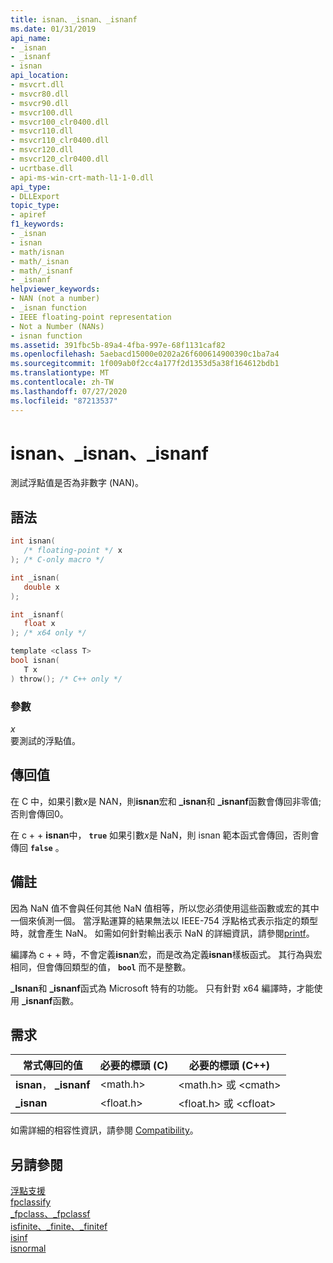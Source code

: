 ```yaml
---
title: isnan、_isnan、_isnanf
ms.date: 01/31/2019
api_name:
- _isnan
- _isnanf
- isnan
api_location:
- msvcrt.dll
- msvcr80.dll
- msvcr90.dll
- msvcr100.dll
- msvcr100_clr0400.dll
- msvcr110.dll
- msvcr110_clr0400.dll
- msvcr120.dll
- msvcr120_clr0400.dll
- ucrtbase.dll
- api-ms-win-crt-math-l1-1-0.dll
api_type:
- DLLExport
topic_type:
- apiref
f1_keywords:
- _isnan
- isnan
- math/isnan
- math/_isnan
- math/_isnanf
- _isnanf
helpviewer_keywords:
- NAN (not a number)
- _isnan function
- IEEE floating-point representation
- Not a Number (NANs)
- isnan function
ms.assetid: 391fbc5b-89a4-4fba-997e-68f1131caf82
ms.openlocfilehash: 5aebacd15000e0202a26f600614900390c1ba7a4
ms.sourcegitcommit: 1f009ab0f2cc4a177f2d1353d5a38f164612bdb1
ms.translationtype: MT
ms.contentlocale: zh-TW
ms.lasthandoff: 07/27/2020
ms.locfileid: "87213537"
---
```

# <a name="isnan-_isnan-_isnanf"></a>isnan、_isnan、_isnanf

測試浮點值是否為非數字 (NAN)。

## <a name="syntax"></a>語法

```C
int isnan(
   /* floating-point */ x
); /* C-only macro */

int _isnan(
   double x
);

int _isnanf(
   float x
); /* x64 only */

template <class T>
bool isnan(
   T x
) throw(); /* C++ only */
```

### <a name="parameters"></a>參數

*x*<br/>
要測試的浮點值。

## <a name="return-value"></a>傳回值

在 C 中，如果引數*x*是 NAN，則**isnan**宏和 **_isnan**和 **_isnanf**函數會傳回非零值;否則會傳回0。

在 c + + **isnan**中， **`true`** 如果引數*x*是 NaN，則 isnan 範本函式會傳回，否則會傳回 **`false`** 。

## <a name="remarks"></a>備註

因為 NaN 值不會與任何其他 NaN 值相等，所以您必須使用這些函數或宏的其中一個來偵測一個。 當浮點運算的結果無法以 IEEE-754 浮點格式表示指定的類型時，就會產生 NaN。 如需如何針對輸出表示 NaN 的詳細資訊，請參閱[printf](printf-printf-l-wprintf-wprintf-l.md)。

編譯為 c + + 時，不會定義**isnan**宏，而是改為定義**isnan**樣板函式。 其行為與宏相同，但會傳回類型的值， **`bool`** 而不是整數。

**_Isnan**和 **_isnanf**函式為 Microsoft 特有的功能。 只有針對 x64 編譯時，才能使用 **_isnanf**函數。

## <a name="requirements"></a>需求

|常式傳回的值|必要的標頭 (C)|必要的標頭 (C++)|
|-------------|---------------------------|-------------------------------|
|**isnan**， **_isnanf**|\<math.h>|\<math.h> 或 \<cmath>|
|**_isnan**|\<float.h>|\<float.h> 或 \<cfloat>|

如需詳細的相容性資訊，請參閱 [Compatibility](../../c-runtime-library/compatibility.md)。

## <a name="see-also"></a>另請參閱

[浮點支援](../../c-runtime-library/floating-point-support.md)<br/>
[fpclassify](fpclassify.md)<br/>
[_fpclass、_fpclassf](fpclass-fpclassf.md)<br/>
[isfinite、_finite、_finitef](finite-finitef.md)<br/>
[isinf](isinf.md)<br/>
[isnormal](isnormal.md)<br/>
